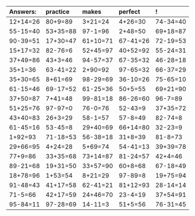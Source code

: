 | Answers: | practice | makes | perfect | ! |
| :--- | :--- | :--- | :--- | :--- |
| 12+14=26 | 80+9=89 | 3+21=24 | 4+26=30 | 74-34=40 | 
| 55-15=40 | 53+35=88 | 97-1=96 | 2+48=50 | 69+18=87 | 
| 90-39=51 | 17+30=47 | 61+10=71 | 67-41=26 | 72-19=53 | 
| 15+17=32 | 82-76=6 | 52+45=97 | 40+52=92 | 55-24=31 | 
| 37+49=86 | 43+3=46 | 94-57=37 | 67-35=32 | 46-28=18 | 
| 35+1=36 | 63-41=22 | 2+90=92 | 97-65=32 | 66-37=29 | 
| 35+30=65 | 8+61=69 | 98-29=69 | 36-10=26 | 75-65=10 | 
| 61-15=46 | 69-17=52 | 61-25=36 | 50+5=55 | 69+21=90 | 
| 37+50=87 | 7+41=48 | 99-81=18 | 86-26=60 | 96-7=89 | 
| 51+25=76 | 97-97=0 | 76-0=76 | 52-43=9 | 37+35=72 | 
| 43+40=83 | 26+3=29 | 58-1=57 | 57-8=49 | 82-74=8 | 
| 61-45=16 | 53-45=8 | 29+40=69 | 66+14=80 | 32-23=9 | 
| 1+92=93 | 71-18=53 | 56-38=18 | 31+8=39 | 81-8=73 | 
| 29+66=95 | 4+24=28 | 5+69=74 | 54-41=13 | 39+39=78 | 
| 77+9=86 | 33+35=68 | 73+14=87 | 81-24=57 | 42+4=46 | 
| 89-21=68 | 19+31=50 | 33+57=90 | 60+8=68 | 67-18=49 | 
| 18+78=96 | 1+53=54 | 8+21=29 | 97-89=8 | 19+75=94 | 
| 91-48=43 | 41+17=58 | 62-41=21 | 81+12=93 | 28-14=14 | 
| 71-5=66 | 42+17=59 | 24+46=70 | 23-4=19 | 37+54=91 | 
| 95-84=11 | 97-28=69 | 14-11=3 | 51+5=56 | 76-31=45 | 

